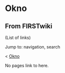 # Okno

## From FIRSTwiki

(List of links)

Jump to: navigation, search

< [Okno](/index.php?title=Okno&redirect=no "Okno")

No pages link to here.
